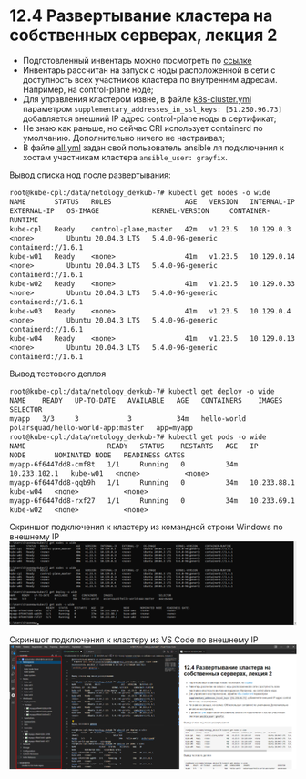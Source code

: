 # 12.4 Развертывание кластера на собственных серверах, лекция 2

- Подготовленный инвентарь можно посмотреть по [ссылке](inventory/netology) 
- Инвентарь рассчитан на запуск с ноды расположенной в сети с доступность всех участников кластера по внутренним адресам. Например, на control-plane ноде;
- Для управления кластером извне, в файле [k8s-cluster.yml](inventory/netology/group_vars/k8s_cluster/k8s-cluster.yml) параметром `supplementary_addresses_in_ssl_keys: [51.250.96.73]` добавляется внешний IP адрес control-plane ноды в сертификат;
- Не знаю как раньше, но сейчас CRI использует containerd по умолчанию. Дополнительно ничего не настраивал;
- В файле [all.yml](inventory/netology/group_vars/all/all.yml) задан свой пользователь ansible ля подключения к хостам участникам кластера `ansible_user: grayfix`.


Вывод списка нод после развертывания:
```
root@kube-cpl:/data/netology_devkub-7# kubectl get nodes -o wide
NAME       STATUS   ROLES                  AGE   VERSION   INTERNAL-IP   EXTERNAL-IP   OS-IMAGE             KERNEL-VERSION     CONTAINER-RUNTIME
kube-cpl   Ready    control-plane,master   42m   v1.23.5   10.129.0.3    <none>        Ubuntu 20.04.3 LTS   5.4.0-96-generic   containerd://1.6.1
kube-w01   Ready    <none>                 41m   v1.23.5   10.129.0.14   <none>        Ubuntu 20.04.3 LTS   5.4.0-96-generic   containerd://1.6.1
kube-w02   Ready    <none>                 41m   v1.23.5   10.129.0.33   <none>        Ubuntu 20.04.3 LTS   5.4.0-96-generic   containerd://1.6.1
kube-w03   Ready    <none>                 41m   v1.23.5   10.129.0.4    <none>        Ubuntu 20.04.3 LTS   5.4.0-96-generic   containerd://1.6.1
kube-w04   Ready    <none>                 41m   v1.23.5   10.129.0.13   <none>        Ubuntu 20.04.3 LTS   5.4.0-96-generic   containerd://1.6.1
```

Вывод тестового деплоя
```
root@kube-cpl:/data/netology_devkub-7# kubectl get deploy -o wide
NAME    READY   UP-TO-DATE   AVAILABLE   AGE   CONTAINERS    IMAGES                              SELECTOR
myapp   3/3     3            3           34m   hello-world   polarsquad/hello-world-app:master   app=myapp
root@kube-cpl:/data/netology_devkub-7# kubectl get pods -o wide
NAME                    READY   STATUS    RESTARTS   AGE   IP             NODE       NOMINATED NODE   READINESS GATES
myapp-6f6447dd8-cmf8t   1/1     Running   0          34m   10.233.102.1   kube-w01   <none>           <none>
myapp-6f6447dd8-qqb9h   1/1     Running   0          34m   10.233.88.1    kube-w04   <none>           <none>
myapp-6f6447dd8-rxf27   1/1     Running   0          34m   10.233.69.1    kube-w02   <none>           <none>
```

Скриншот подключения к кластеру из командной строки Windows по внешнему IP
![alt text](windows_cmd.png)

Скриншот подключения к кластеру из VS Code по внешнему IP
![alt text](vscode.png)
